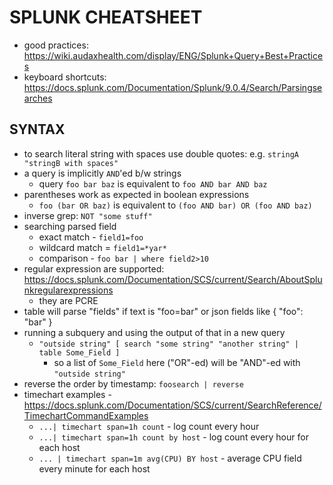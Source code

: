 # SPLUNK CHEATSHEET
- good practices: https://wiki.audaxhealth.com/display/ENG/Splunk+Query+Best+Practices
- keyboard shortcuts: https://docs.splunk.com/Documentation/Splunk/9.0.4/Search/Parsingsearches

## SYNTAX
- to search literal string with spaces use double quotes: e.g. `stringA "stringB with spaces"`
- a query is implicitly `AND`'ed b/w strings
    - query `foo bar baz` is equivalent to `foo AND bar AND baz`
- parentheses work as expected in boolean expressions
    - `foo (bar OR baz)` is equivalent to `(foo AND bar) OR (foo AND baz)`
- inverse grep: `NOT "some stuff"`
- searching parsed field
    - exact match - `field1=foo`
    - wildcard match = `field1=*yar*`
    - comparison - `foo bar | where field2>10`
- regular expression are supported: https://docs.splunk.com/Documentation/SCS/current/Search/AboutSplunkregularexpressions
    - they are PCRE
- table will parse "fields" if text is "foo=bar" or json fields like { "foo": "bar" }
- running a subquery and using the output of that in a new query
    - `"outside string" [ search "some string" "another string" | table Some_Field ]`
        - so a list of `Some_Field` here ("OR"-ed) will be "AND"-ed with `"outside string"`
- reverse the order by timestamp: `foosearch | reverse`
- timechart examples - https://docs.splunk.com/Documentation/SCS/current/SearchReference/TimechartCommandExamples
    - `...| timechart span=1h count` - log count every hour
    - `...| timechart span=1h count by host` - log count every hour for each host
    - `... | timechart span=1m avg(CPU) BY host` - average CPU field every minute for each host
